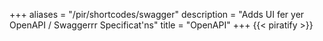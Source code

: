 +++
aliases = "/pir/shortcodes/swagger"
description = "Adds UI fer yer OpenAPI / Swaggerrr Specificat'ns"
title = "OpenAPI"
+++
{{< piratify >}}